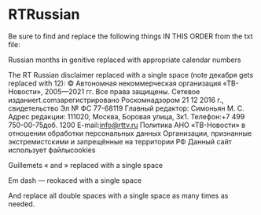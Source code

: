 # RTRussian

Be sure to find and replace the following things IN THIS ORDER from the txt file:

Russian months in genitive replaced with appropriate calendar numbers

The RT Russian disclaimer replaced with a single space (note декабря gets replaced with 12):
© Автономная некоммерческая организация «ТВ-Новости», 2005—2021 гг. Все права защищены. Сетевое изданиеrt.comзарегистрировано Роскомнадзором 21 12 2016 г., свидетельство Эл № ФС 77-68119 Главный редактор: Симоньян М. С. Адрес редакции: 111020, Москва, Боровая улица, 3к1. Телефон:+7 499 750-00-75доб. 1200 E-mail:info@rttv.ru Политика АНО «ТВ-Новости» в отношении обработки персональных данных Организации, признанные экстремистскими и запрещённые на территории РФ Данный сайт использует файлыcookies

Guillemets « and » replaced with a single space

Em dash — reokaced with a single space

And replace all double spaces with a single space as many times as needed.
